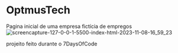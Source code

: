 # OptmusTech
Pagina inicial de uma empresa fictícia de empregos
![screencapture-127-0-0-1-5500-index-html-2023-11-08-16_59_23](https://github.com/laychan25/OptmusTech/assets/123597109/2763758e-2b16-403f-b5d4-ff054642f161)

projeito feito durante o 7DaysOfCode 
